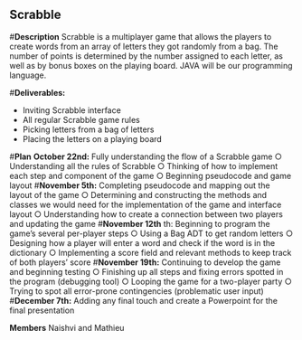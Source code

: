 ## Scrabble

#**Description**
Scrabble is a multiplayer game that allows the players to create words from an array of letters
they got randomly from a bag. The number of points is determined by the number assigned to
each letter, as well as by bonus boxes on the playing board. JAVA will be our programming
language.

#**Deliverables:**
- Inviting Scrabble interface
- All regular Scrabble game rules
- Picking letters from a bag of letters
- Placing the letters on a playing board

#**Plan**
 **October 22nd:** Fully understanding the flow of a Scrabble game
    ○ Understanding all the rules of Scrabble
    ○ Thinking of how to implement each step and component of the game
    ○ Beginning pseudocode and game layout
#**November 5th:** Completing pseudocode and mapping out the layout of the game
    ○ Determining and constructing the methods and classes we would need for the
implementation of the game and interface layout
    ○ Understanding how to create a connection between two players and updating the
game
#**November 12th**
th: Beginning to program the game’s several per-player steps
    ○ Using a Bag ADT to get random letters
    ○ Designing how a player will enter a word and check if the word is in the dictionary
    ○ Implementing a score field and relevant methods to keep track of both players’
score
#**November 19th:** Continuing to develop the game and beginning testing
    ○ Finishing up all steps and fixing errors spotted in the program (debugging tool)
    ○ Looping the game for a two-player party
    ○ Trying to spot all error-prone contingencies (problematic user input)
#**December 7th:** Adding any final touch and create a Powerpoint for the final presentation

**Members**
Naishvi and Mathieu
